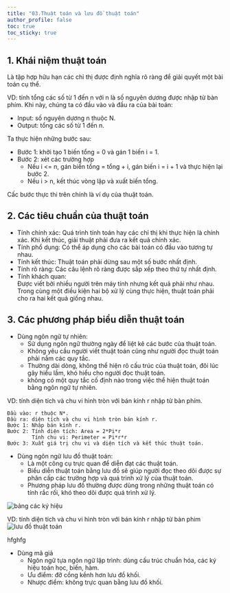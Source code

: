 ```yaml
---
title: "03.Thuật toán và lưu đồ thuật toán"
author_profile: false
toc: true
toc_sticky: true
---
```

## 1. Khái niệm thuật toán
Là tập hợp hữu hạn các chỉ thị được định nghĩa rõ ràng để giải quyết một bài toán cụ thể.

VD: tính tổng các số từ 1 đến n với n là số nguyên dương được nhập từ bàn phím.
Khi này, chúng ta có đầu vào và đầu ra của bài toán:
- Input: số nguyên dương n thuộc N.
- Output: tổng các số từ 1 đến n.

Ta thực hiện những bước sau:
- Bước 1: khởi tạo 1 biến tổng = 0 và gán 1 biến i = 1.
- Bước 2: xét các trường hợp
  + Nếu i <= n, gán biến tổng = tổng + i, gán biến i = i + 1 và thực hiện lại bước 2.
  + Nếu i > n, kết thúc vòng lặp và xuất biến tổng.

Cấc bước thực thi trên chính là ví dụ của thuật toán.

## 2. Các tiêu chuẩn của thuật toán
- Tính chính xác: 
Quá trình tính toán hay các chỉ thị khi thực hiện là chính xác. Khi kết thúc, giải thuật phải đưa ra kết quả chính xác. 
- Tính phổ dụng: 
Có thể áp dụng cho các bài toán có đầu vào tương tự nhau. 
- Tính kết thúc: 
Thuật toán phải dừng sau một số bước nhất định.
- Tính rõ ràng: 
Các câu lệnh rõ ràng được sắp xếp theo thứ tự nhất định. 
- Tính khách quan:  
Được viết bởi nhiều người trên máy tính nhưng kết quả phải như nhau. Trong cùng một điều kiện hai bộ xử lý cùng thực hiện, thuật toán phải cho ra hai kết quả giống nhau. 

## 3. Các phương pháp biểu diễn thuật toán
- Dùng ngôn ngữ tự nhiên: 
  + Sử dụng ngôn ngữ thường ngày để liệt kê các bước của thuật toán.
  + Không yêu cầu người viết thuật toán cũng như người đọc thuật toán phải nắm các quy tắc.
  + Thường dài dòng, không thể hiện rõ cấu trúc của thuật toán, đôi lúc gây hiểu lầm, khó hiểu cho người đọc thuật toán.
  + không có một quy tắc cố định nào trong việc thể hiện thuật toán bằng ngôn ngữ tự nhiên.

VD: tính diện tích và chu vi hình tròn với bán kính r nhập từ bàn phím.

    Đầu vào: r thuộc N*.
    Đầu ra: diện tích và chu vi hình tròn bán kính r.
    Bước 1: Nhập bán kính r.
    Bước 2: Tính diện tích: Area = 2*Pi*r
            Tính chu vi: Perimeter = Pi*r*r
    Bước 3: Xuất giá trị chu vi và diện tích và kết thúc thuật toán.

- Dùng ngôn ngữ lưu đồ thuật toán:
  + Là một công cụ trực quan để diễn đạt các thuật toán.
  + Biểu diễn thuật toán bằng lưu đồ sẽ giúp người đọc theo dõi được sự phân cấp các trường hợp và quá trình xử lý của thuật toán.
  + Phương pháp lưu đồ thường được dùng trong những thuật toán có tính rắc rối, khó theo dõi được quá trình xử lý. 

![bảng các ký hiệu](https://suachuatulanh.edu.vn/wp-content/uploads/ky-hieu-luu-do-thuat-toan-1024x867-1.png)

VD: tính diện tích và chu vi hình tròn với bán kính r nhập từ bàn phim
![lưu đồ thuật toán](https://giadungnhaviet.com/wp-content/uploads/2019/08/giai-thuat-tinh-chu-vi-dien-tich.png)

hfghfg
- Dùng mã giả
  + Ngôn ngữ tựa ngôn ngữ lập trình: dùng cấu trúc chuẩn hóa, các ký hiệu toán học, biến, hàm.
  + Ưu điểm: đỡ cồng kềnh hơn lưu đồ khối.
  + Nhược điểm: không trực quan bằng lưu đồ khối.
